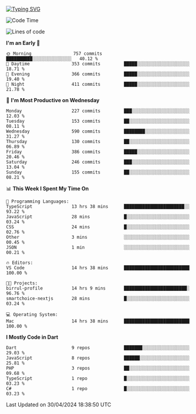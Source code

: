 
<a href="https://git.io/typing-svg"><img src="https://readme-typing-svg.demolab.com?font=Source+Code+Pro&pause=1000&random=false&width=435&lines=Hey+%F0%9F%A5%B6+iam+Yaskraz" alt="Typing SVG" /></a>
<!--START_SECTION:waka-->
![Code Time](http://img.shields.io/badge/Code%20Time-242%20hrs%2050%20mins-blue)

![Lines of code](https://img.shields.io/badge/From%20Hello%20World%20I%27ve%20Written-704.2%20thousand%20lines%20of%20code-blue)

**I'm an Early 🐤** 

```text
🌞 Morning                757 commits         ██████████░░░░░░░░░░░░░░░   40.12 % 
🌆 Daytime                353 commits         █████░░░░░░░░░░░░░░░░░░░░   18.71 % 
🌃 Evening                366 commits         █████░░░░░░░░░░░░░░░░░░░░   19.40 % 
🌙 Night                  411 commits         █████░░░░░░░░░░░░░░░░░░░░   21.78 % 
```
📅 **I'm Most Productive on Wednesday** 

```text
Monday                   227 commits         ███░░░░░░░░░░░░░░░░░░░░░░   12.03 % 
Tuesday                  153 commits         ██░░░░░░░░░░░░░░░░░░░░░░░   08.11 % 
Wednesday                590 commits         ████████░░░░░░░░░░░░░░░░░   31.27 % 
Thursday                 130 commits         ██░░░░░░░░░░░░░░░░░░░░░░░   06.89 % 
Friday                   386 commits         █████░░░░░░░░░░░░░░░░░░░░   20.46 % 
Saturday                 246 commits         ███░░░░░░░░░░░░░░░░░░░░░░   13.04 % 
Sunday                   155 commits         ██░░░░░░░░░░░░░░░░░░░░░░░   08.21 % 
```


📊 **This Week I Spent My Time On** 

```text
💬 Programming Languages: 
TypeScript               13 hrs 38 mins      ███████████████████████░░   93.22 % 
JavaScript               28 mins             █░░░░░░░░░░░░░░░░░░░░░░░░   03.24 % 
CSS                      24 mins             █░░░░░░░░░░░░░░░░░░░░░░░░   02.76 % 
Other                    3 mins              ░░░░░░░░░░░░░░░░░░░░░░░░░   00.45 % 
JSON                     1 min               ░░░░░░░░░░░░░░░░░░░░░░░░░   00.21 % 

🔥 Editors: 
VS Code                  14 hrs 38 mins      █████████████████████████   100.00 % 

🐱‍💻 Projects: 
birrul-profile           14 hrs 9 mins       ████████████████████████░   96.76 % 
smartchoice-nextjs       28 mins             █░░░░░░░░░░░░░░░░░░░░░░░░   03.24 % 

💻 Operating System: 
Mac                      14 hrs 38 mins      █████████████████████████   100.00 % 
```

**I Mostly Code in Dart** 

```text
Dart                     9 repos             ███████░░░░░░░░░░░░░░░░░░   29.03 % 
JavaScript               8 repos             ██████░░░░░░░░░░░░░░░░░░░   25.81 % 
PHP                      3 repos             ██░░░░░░░░░░░░░░░░░░░░░░░   09.68 % 
TypeScript               1 repo              █░░░░░░░░░░░░░░░░░░░░░░░░   03.23 % 
C#                       1 repo              █░░░░░░░░░░░░░░░░░░░░░░░░   03.23 % 
```




 Last Updated on 30/04/2024 18:38:50 UTC
<!--END_SECTION:waka-->
